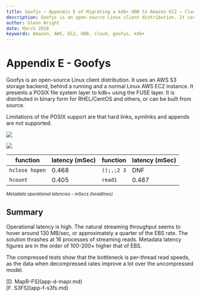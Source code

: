 ```yaml
---
title: Goofys – Appendix E of Migrating a kdb+ HDB to Amazon EC2 – Cloud – kdb+ and q documentation
description: Goofys is an open-source Linux client distribution. It uses an AWS S3 storage backend, behind a running and a normal Linux AWS EC2 instance. It presents a POSIX file system layer to kdb+ using the FUSE layer. It is distributed in binary form for RHEL/CentOS and others, or can be built from source.
author: Glenn Wright
date: March 2018
keywords: Amazon, AWS, EC2, HDB, cloud, goofys, kdb+
---
```

# Appendix E - Goofys


Goofys is an open-source Linux client distribution. 
It uses an AWS S3 storage backend, behind a running and a normal Linux AWS EC2 instance. 
It presents a POSIX file system layer to kdb+ using the FUSE layer. 
It is distributed in binary form for RHEL/CentOS and others, or can be built from source.

Limitations of the POSIX support are that hard links, symlinks and appends are not supported.

![](img/media/image36.png)

![](img/media/image37.png)

function       | latency (mSec) | function   | latency (mSec) 
---------------|----------------|------------|---------------
`hclose hopen` | 0.468          | `();,;2 3` | DNF
`hcount`       | 0.405          | `read1`    | 0.487

<small>_Metadata operational latencies - mSecs (headlines)_</small>


## Summary

Operational latency is high. The natural streaming throughput seems to hover around 130&nbsp;MB/sec, or approximately a quarter of the EBS rate. The solution thrashes at 16 processes of streaming reads. Metadata latency figures are in the order of 100-200× higher that of EBS. 

The compressed tests show that the bottleneck is per-thread read speeds, as the data when decompressed rates improve a lot over the uncompressed model.




<div class="kx-nav" markdown="1">
<div class="kx-nav-prev">[D. MapR-FS](app-d-mapr.md)</div><div class="kx-nav-next">[F. S3FS](app-f-s3fs.md)</div>
</div>
